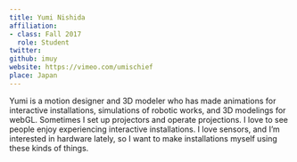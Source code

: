 ```yaml
---
title: Yumi Nishida
affiliation:
- class: Fall 2017
  role: Student
twitter: 
github: imuy
website: https://vimeo.com/umischief
place: Japan
---
```

Yumi is a motion designer and 3D modeler who has made animations for interactive installations, simulations of robotic works, and 3D modelings for webGL.
Sometimes I set up projectors and operate projections.
I love to see people enjoy experiencing interactive installations.
I love sensors, and I’m interested in hardware lately, so I want to make installations myself using these kinds of things.